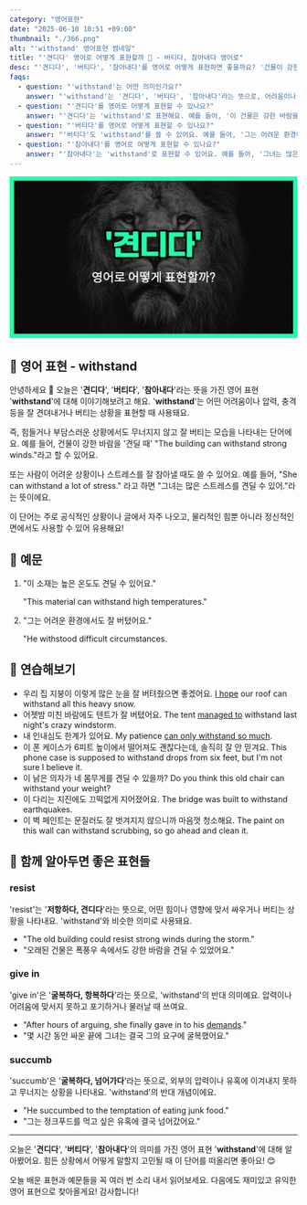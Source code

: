 ```yaml
---
category: "영어표현"
date: "2025-06-10 10:51 +09:00"
thumbnail: "./366.png"
alt: "'withstand' 영어표현 썸네일"
title: "'견디다' 영어로 어떻게 표현할까 💪 - 버티다, 참아내다 영어로"
desc: "'견디다', '버티다', '참아내다'를 영어로 어떻게 표현하면 좋을까요? '건물이 강한 바람을 견딜 때', '그녀는 많은 스트레스를 참아내요.' 등을 영어로 표현하는 법을 배워봅시다. 다양한 예문을 통해서 연습하고 본인의 표현으로 만들어 보세요."
faqs:
  - question: "'withstand'는 어떤 의미인가요?"
    answer: "'withstand'는 '견디다', '버티다', '참아내다'라는 뜻으로, 어려움이나 충격을 잘 이겨내는 상황에서 사용해요."
  - question: "'견디다'를 영어로 어떻게 표현할 수 있나요?"
    answer: "'견디다'는 'withstand'로 표현해요. 예를 들어, '이 건물은 강한 바람을 견딜 수 있어요.'는 'The building can withstand strong winds.'라고 해요."
  - question: "'버티다'를 영어로 어떻게 표현할 수 있나요?"
    answer: "'버티다'도 'withstand'를 쓸 수 있어요. 예를 들어, '그는 어려운 환경에서도 잘 버텼어요.'는 'He withstood difficult circumstances.'라고 해요."
  - question: "'참아내다'를 영어로 어떻게 표현할 수 있나요?"
    answer: "'참아내다'는 'withstand'로 표현할 수 있어요. 예를 들어, '그녀는 많은 스트레스를 참아내요.'는 'She can withstand a lot of stress.'라고 해요."
---
```


!['withstand' 영어표현](./366.png)

## 🌟 영어 표현 - withstand

안녕하세요 👋 오늘은 '**견디다**', '**버티다**', '**참아내다**'라는 뜻을 가진 영어 표현 '**withstand**'에 대해 이야기해보려고 해요. '**withstand**'는 어떤 어려움이나 압력, 충격 등을 잘 견뎌내거나 버티는 상황을 표현할 때 사용돼요.

즉, 힘들거나 부담스러운 상황에서도 무너지지 않고 잘 버티는 모습을 나타내는 단어에요. 예를 들어, 건물이 강한 바람을 '견딜 때' "The building can withstand strong winds."라고 할 수 있어요.

또는 사람이 어려운 상황이나 스트레스를 잘 참아낼 때도 쓸 수 있어요. 예를 들어, "She can withstand a lot of stress." 라고 하면 "그녀는 많은 스트레스를 견딜 수 있어."라는 뜻이에요.

이 단어는 주로 공식적인 상황이나 글에서 자주 나오고, 물리적인 힘뿐 아니라 정신적인 면에서도 사용할 수 있어 유용해요!

## 📖 예문

1. "이 소재는 높은 온도도 견딜 수 있어요."

   "This material can withstand high temperatures."

2. "그는 어려운 환경에서도 잘 버텼어요."

   "He withstood difficult circumstances.

## 💬 연습해보기

<ul data-interactive-list>

  <li data-interactive-item>
    <span data-toggler>우리 집 지붕이 이렇게 많은 눈을 잘 버텨줬으면 좋겠어요.</span>
    <span data-answer><a href="/blog/성공하면-좋겠어-영어표현/">I hope</a> our roof can withstand all this heavy snow.</span>
  </li>

  <li data-interactive-item>
    <span data-toggler>어젯밤 미친 바람에도 텐트가 잘 버텼어요.</span>
    <span data-answer>The tent <a href="/blog/in-english/175.manage-to/">managed to</a> withstand last night's crazy windstorm.</span>
  </li>

  <li data-interactive-item>
    <span data-toggler>내 인내심도 한계가 있어요.</span>
    <span data-answer>My patience <a href="/blog/한계가-있어-영어표현/">can only withstand so much</a>.</span>
  </li>
  
  <li data-interactive-item>
    <span data-toggler>이 폰 케이스가 6피트 높이에서 떨어져도 괜찮다는데, 솔직히 잘 안 믿겨요.</span>
    <span data-answer>This phone case is supposed to withstand drops from six feet, but I'm not sure I believe it.</span>
  </li>

  <li data-interactive-item>
    <span data-toggler>이 낡은 의자가 네 몸무게를 견딜 수 있을까?</span>
    <span data-answer>Do you think this old chair can withstand your weight?</span>
  </li>

  <li data-interactive-item>
    <span data-toggler>이 다리는 지진에도 끄떡없게 지어졌어요.</span>
    <span data-answer>The bridge was built to withstand earthquakes.</span>
  </li>

  <li data-interactive-item>
    <span data-toggler>이 벽 페인트는 문질러도 잘 벗겨지지 않으니까 마음껏 청소해요.</span>
    <span data-answer>The paint on this wall can withstand scrubbing, so go ahead and clean it.</span>
  </li>

</ul>

## 🤝 함께 알아두면 좋은 표현들

### resist

'resist'는 '**저항하다, 견디다**'라는 뜻으로, 어떤 힘이나 영향에 맞서 싸우거나 버티는 상황을 나타내요. 'withstand'와 비슷한 의미로 사용돼요.

- "The old building could resist strong winds during the storm."
- "오래된 건물은 폭풍우 속에서도 강한 바람을 견딜 수 있었어요."

### give in

'give in'은 '**굴복하다, 항복하다**'라는 뜻으로, 'withstand'의 반대 의미예요. 압력이나 어려움에 맞서지 못하고 포기하거나 물러날 때 쓰여요.

- "After hours of arguing, she finally gave in to his [demands](/blog/in-english/639.demand/)."
- "몇 시간 동안 싸운 끝에 그녀는 결국 그의 요구에 굴복했어요."

### succumb

'succumb'은 '**굴복하다, 넘어가다**'라는 뜻으로, 외부의 압력이나 유혹에 이겨내지 못하고 무너지는 상황을 나타내요. 'withstand'의 반대 개념이에요.

- "He succumbed to the temptation of eating junk food."
- "그는 정크푸드를 먹고 싶은 유혹에 결국 넘어갔어요."

---

오늘은 '**견디다**', '**버티다**', '**참아내다**'의 의미를 가진 영어 표현 '**withstand**'에 대해 알아봤어요. 힘든 상황에서 어떻게 말할지 고민될 때 이 단어를 떠올리면 좋아요! 😊

오늘 배운 표현과 예문들을 꼭 여러 번 소리 내서 읽어보세요. 다음에도 재미있고 유익한 영어 표현으로 찾아올게요! 감사합니다!
